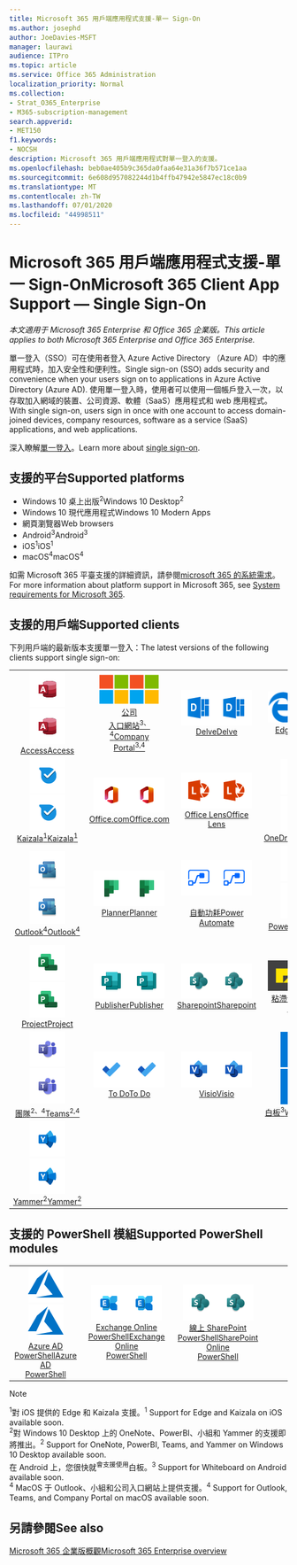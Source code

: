 ```yaml
---
title: Microsoft 365 用戶端應用程式支援-單一 Sign-On
ms.author: josephd
author: JoeDavies-MSFT
manager: laurawi
audience: ITPro
ms.topic: article
ms.service: Office 365 Administration
localization_priority: Normal
ms.collection:
- Strat_O365_Enterprise
- M365-subscription-management
search.appverid:
- MET150
f1.keywords:
- NOCSH
description: Microsoft 365 用戶端應用程式對單一登入的支援。
ms.openlocfilehash: beb0ae405b9c365da0faa64e31a36f7b571ce1aa
ms.sourcegitcommit: 6e608d957082244d1b4ffb47942e5847ec18c0b9
ms.translationtype: MT
ms.contentlocale: zh-TW
ms.lasthandoff: 07/01/2020
ms.locfileid: "44998511"
---
```

# <a name="microsoft-365-client-app-support--single-sign-on"></a><span data-ttu-id="b3a40-103">Microsoft 365 用戶端應用程式支援-單一 Sign-On</span><span class="sxs-lookup"><span data-stu-id="b3a40-103">Microsoft 365 Client App Support — Single Sign-On</span></span>

<span data-ttu-id="b3a40-104">*本文適用于 Microsoft 365 Enterprise 和 Office 365 企業版。*</span><span class="sxs-lookup"><span data-stu-id="b3a40-104">*This article applies to both Microsoft 365 Enterprise and Office 365 Enterprise.*</span></span>

<span data-ttu-id="b3a40-105">單一登入（SSO）可在使用者登入 Azure Active Directory （Azure AD）中的應用程式時，加入安全性和便利性。</span><span class="sxs-lookup"><span data-stu-id="b3a40-105">Single sign-on (SSO) adds security and convenience when your users sign on to applications in Azure Active Directory (Azure AD).</span></span> <span data-ttu-id="b3a40-106">使用單一登入時，使用者可以使用一個帳戶登入一次，以存取加入網域的裝置、公司資源、軟體（SaaS）應用程式和 web 應用程式。</span><span class="sxs-lookup"><span data-stu-id="b3a40-106">With single sign-on, users sign in once with one account to access domain-joined devices, company resources, software as a service (SaaS) applications, and web applications.</span></span>

<span data-ttu-id="b3a40-107">深入瞭解[單一登入](https://docs.microsoft.com/azure/active-directory/manage-apps/what-is-single-sign-on)。</span><span class="sxs-lookup"><span data-stu-id="b3a40-107">Learn more about [single sign-on](https://docs.microsoft.com/azure/active-directory/manage-apps/what-is-single-sign-on).</span></span>

## <a name="supported-platforms"></a><span data-ttu-id="b3a40-108">支援的平台</span><span class="sxs-lookup"><span data-stu-id="b3a40-108">Supported platforms</span></span>

 - <span data-ttu-id="b3a40-109">Windows 10 桌上出版<sup>2</sup></span><span class="sxs-lookup"><span data-stu-id="b3a40-109">Windows 10 Desktop<sup>2</sup></span></span>
 - <span data-ttu-id="b3a40-110">Windows 10 現代應用程式</span><span class="sxs-lookup"><span data-stu-id="b3a40-110">Windows 10 Modern Apps</span></span>
 - <span data-ttu-id="b3a40-111">網頁瀏覽器</span><span class="sxs-lookup"><span data-stu-id="b3a40-111">Web browsers</span></span>
 - <span data-ttu-id="b3a40-112">Android<sup>3</sup></span><span class="sxs-lookup"><span data-stu-id="b3a40-112">Android<sup>3</sup></span></span>
 - <span data-ttu-id="b3a40-113">iOS<sup>1</sup></span><span class="sxs-lookup"><span data-stu-id="b3a40-113">iOS<sup>1</sup></span></span>
 - <span data-ttu-id="b3a40-114">macOS<sup>4</sup></span><span class="sxs-lookup"><span data-stu-id="b3a40-114">macOS<sup>4</sup></span></span>

<span data-ttu-id="b3a40-115">如需 Microsoft 365 平臺支援的詳細資訊，請參閱[microsoft 365 的系統需求](https://products.office.com/office-system-requirements)。</span><span class="sxs-lookup"><span data-stu-id="b3a40-115">For more information about platform support in Microsoft 365, see [System requirements for Microsoft 365](https://products.office.com/office-system-requirements).</span></span>

## <a name="supported-clients"></a><span data-ttu-id="b3a40-116">支援的用戶端</span><span class="sxs-lookup"><span data-stu-id="b3a40-116">Supported clients</span></span>

<span data-ttu-id="b3a40-117">下列用戶端的最新版本支援單一登入：</span><span class="sxs-lookup"><span data-stu-id="b3a40-117">The latest versions of the following clients support single sign-on:</span></span>

| | | | | | |
|:---:|:---:|:---:|:---:|:---:|:---:|
| <span data-ttu-id="b3a40-118">![Access 圖示](media/o365-access-64x64.png)</span><span class="sxs-lookup"><span data-stu-id="b3a40-118">![Access icon](media/o365-access-64x64.png)</span></span> <br> [<span data-ttu-id="b3a40-119">Access</span><span class="sxs-lookup"><span data-stu-id="b3a40-119">Access</span></span>](https://products.office.com/access) | <span data-ttu-id="b3a40-120">![公司入口網站圖示](media/o365-microsoft-64x64.png)</span><span class="sxs-lookup"><span data-stu-id="b3a40-120">![Company portal icon](media/o365-microsoft-64x64.png)</span></span> <br> [<span data-ttu-id="b3a40-121">公司 <br> 入口網站<sup>3、4</sup></span><span class="sxs-lookup"><span data-stu-id="b3a40-121">Company <br> Portal<sup>3,4</sup> </span></span>](https://docs.microsoft.com/intune-user-help/sign-in-to-the-company-portal) | <span data-ttu-id="b3a40-122">![Delve 圖示](media/o365-delve-64x64.png)</span><span class="sxs-lookup"><span data-stu-id="b3a40-122">![Delve icon](media/o365-delve-64x64.png)</span></span> <br> [<span data-ttu-id="b3a40-123">Delve</span><span class="sxs-lookup"><span data-stu-id="b3a40-123">Delve</span></span>](https://products.office.com/business/intelligent-search) | <span data-ttu-id="b3a40-124">![Edge 圖示](media/o365-edge-64x64.png)</span><span class="sxs-lookup"><span data-stu-id="b3a40-124">![Edge icon](media/o365-edge-64x64.png)</span></span> <br> [<span data-ttu-id="b3a40-125">Edge<sup>1</sup></span><span class="sxs-lookup"><span data-stu-id="b3a40-125">Edge<sup>1</sup></span></span>](https://www.microsoft.com/windows/microsoft-edge) | <span data-ttu-id="b3a40-126">![Excel 圖示](media/o365-excel-64x64.png)</span><span class="sxs-lookup"><span data-stu-id="b3a40-126">![Excel icon](media/o365-excel-64x64.png)</span></span> <br> [<span data-ttu-id="b3a40-127">Excel</span><span class="sxs-lookup"><span data-stu-id="b3a40-127">Excel</span></span>](https://products.office.com/excel) 
| <span data-ttu-id="b3a40-128">![Kaizala 圖示](media/o365-kaizala-64x64.png)</span><span class="sxs-lookup"><span data-stu-id="b3a40-128">![Kaizala icon](media/o365-kaizala-64x64.png)</span></span> <br> [<span data-ttu-id="b3a40-129">Kaizala<sup>1</sup></span><span class="sxs-lookup"><span data-stu-id="b3a40-129">Kaizala<sup>1</sup></span></span>](https://products.office.com/en/business/microsoft-kaizala) | <span data-ttu-id="b3a40-130">![Office.com 圖示](media/o365-office-64x64.png)</span><span class="sxs-lookup"><span data-stu-id="b3a40-130">![Office.com icon](media/o365-office-64x64.png)</span></span> <br> [<span data-ttu-id="b3a40-131">Office.com</span><span class="sxs-lookup"><span data-stu-id="b3a40-131">Office.com</span></span>](https://www.office.com/) | <span data-ttu-id="b3a40-132">![鏡頭圖示](media/o365-lens-64x64.png)</span><span class="sxs-lookup"><span data-stu-id="b3a40-132">![Lens icon](media/o365-lens-64x64.png)</span></span> <br> [<span data-ttu-id="b3a40-133">Office Lens</span><span class="sxs-lookup"><span data-stu-id="b3a40-133">Office Lens</span></span>](https://www.microsoft.com/p/office-lens/9wzdncrfj3t8?activetab=pivot%3Aoverviewtab) | <span data-ttu-id="b3a40-134">![商務用 OneDrive 圖示](media/o365-OneDrive-64x64.png)</span><span class="sxs-lookup"><span data-stu-id="b3a40-134">![OneDrive for Business icon](media/o365-OneDrive-64x64.png)</span></span> <br> [<span data-ttu-id="b3a40-135">OneDrive</span><span class="sxs-lookup"><span data-stu-id="b3a40-135">OneDrive</span></span>](https://products.office.com/onedrive-for-business/online-cloud-storage) | <span data-ttu-id="b3a40-136">![OneNote 圖示](media/o365-OneNote-64x64.png)</span><span class="sxs-lookup"><span data-stu-id="b3a40-136">![OneNote icon](media/o365-OneNote-64x64.png)</span></span> <br> [<span data-ttu-id="b3a40-137">OneNote<sup>2</sup></span><span class="sxs-lookup"><span data-stu-id="b3a40-137">OneNote<sup>2</sup></span></span>](https://products.office.com/onenote) 
| <span data-ttu-id="b3a40-138">![Outlook 圖示](media/o365-outlook-64x64.png)</span><span class="sxs-lookup"><span data-stu-id="b3a40-138">![Outlook icon](media/o365-outlook-64x64.png)</span></span> <br> [<span data-ttu-id="b3a40-139">Outlook<sup>4</sup></span><span class="sxs-lookup"><span data-stu-id="b3a40-139">Outlook<sup>4</sup></span></span>](https://products.office.com/outlook) | <span data-ttu-id="b3a40-140">![Planner 圖示](media/o365-planner-64x64.png)</span><span class="sxs-lookup"><span data-stu-id="b3a40-140">![Planner icon](media/o365-planner-64x64.png)</span></span> <br> [<span data-ttu-id="b3a40-141">Planner</span><span class="sxs-lookup"><span data-stu-id="b3a40-141">Planner</span></span>](https://products.office.com/business/task-management-software) | <span data-ttu-id="b3a40-142">![電源自動圖示](media/o365-flow-64x64.png)</span><span class="sxs-lookup"><span data-stu-id="b3a40-142">![Power Automate icon](media/o365-flow-64x64.png)</span></span> <br> [<span data-ttu-id="b3a40-143"><br>自動功耗</span><span class="sxs-lookup"><span data-stu-id="b3a40-143">Power <br> Automate</span></span>](https://flow.microsoft.com) | <span data-ttu-id="b3a40-144">![PowerBI 圖示](media/o365-powerbi-64x64.png)</span><span class="sxs-lookup"><span data-stu-id="b3a40-144">![PowerBI icon](media/o365-powerbi-64x64.png)</span></span> <br> [<span data-ttu-id="b3a40-145">Power BI<sup>2</sup></span><span class="sxs-lookup"><span data-stu-id="b3a40-145">Power BI<sup>2</sup></span></span>](https://powerbi.microsoft.com)| <span data-ttu-id="b3a40-146">![PowerPoint 圖示](media/o365-powerpoint-64x64.png)</span><span class="sxs-lookup"><span data-stu-id="b3a40-146">![PowerPoint icon](media/o365-powerpoint-64x64.png)</span></span> <br> [<span data-ttu-id="b3a40-147">PowerPoint</span><span class="sxs-lookup"><span data-stu-id="b3a40-147">PowerPoint</span></span>](https://products.office.com/powerpoint) 
| <span data-ttu-id="b3a40-148">![Project 圖示](media/o365-project-64x64.png)</span><span class="sxs-lookup"><span data-stu-id="b3a40-148">![Project icon](media/o365-project-64x64.png)</span></span> <br> [<span data-ttu-id="b3a40-149">Project</span><span class="sxs-lookup"><span data-stu-id="b3a40-149">Project</span></span>](https://products.office.com/project) | <span data-ttu-id="b3a40-150">![Publisher 圖示](media/o365-publisher-64x64.png)</span><span class="sxs-lookup"><span data-stu-id="b3a40-150">![Publisher icon](media/o365-publisher-64x64.png)</span></span> <br> [<span data-ttu-id="b3a40-151">Publisher</span><span class="sxs-lookup"><span data-stu-id="b3a40-151">Publisher</span></span>](https://products.office.com/publisher) | <span data-ttu-id="b3a40-152">![SharePoint 圖示](media/o365-sharepoint-64x64.png)</span><span class="sxs-lookup"><span data-stu-id="b3a40-152">![SharePoint icon](media/o365-sharepoint-64x64.png)</span></span> <br> [<span data-ttu-id="b3a40-153">Sharepoint</span><span class="sxs-lookup"><span data-stu-id="b3a40-153">Sharepoint</span></span>](https://products.office.com/sharepoint) | <span data-ttu-id="b3a40-154">![粘滯音符圖示](media/o365-stickynotes-64x64.png)</span><span class="sxs-lookup"><span data-stu-id="b3a40-154">![Sticky Notes icon](media/o365-stickynotes-64x64.png)</span></span> <br> [<span data-ttu-id="b3a40-155">粘滯音符</span><span class="sxs-lookup"><span data-stu-id="b3a40-155">Sticky Notes</span></span>](https://www.microsoft.com/p/microsoft-sticky-notes/9nblggh4qghw)  | <span data-ttu-id="b3a40-156">![Sway 圖示](media/o365-sway-64x64.png)</span><span class="sxs-lookup"><span data-stu-id="b3a40-156">![Sway icon](media/o365-sway-64x64.png)</span></span> <br> [<span data-ttu-id="b3a40-157">Sway</span><span class="sxs-lookup"><span data-stu-id="b3a40-157">Sway</span></span>](https://sway.com) 
| <span data-ttu-id="b3a40-158">![Teams 圖示](media/o365-teams-64x64.png)</span><span class="sxs-lookup"><span data-stu-id="b3a40-158">![Teams icon](media/o365-teams-64x64.png)</span></span> <br> [<span data-ttu-id="b3a40-159">團隊<sup>2、4</sup></span><span class="sxs-lookup"><span data-stu-id="b3a40-159">Teams<sup>2,4</sup></span></span>](https://products.office.com/microsoft-teams/group-chat-software) | <span data-ttu-id="b3a40-160">![待辦事項圖示](media/o365-todo-64x64.png)</span><span class="sxs-lookup"><span data-stu-id="b3a40-160">![To Do icon](media/o365-todo-64x64.png)</span></span> <br> [<span data-ttu-id="b3a40-161">To Do</span><span class="sxs-lookup"><span data-stu-id="b3a40-161">To Do</span></span>](https://todo.microsoft.com) | <span data-ttu-id="b3a40-162">![Visio 圖示](media/o365-visio-64x64.png)</span><span class="sxs-lookup"><span data-stu-id="b3a40-162">![Visio icon](media/o365-visio-64x64.png)</span></span> <br> [<span data-ttu-id="b3a40-163">Visio</span><span class="sxs-lookup"><span data-stu-id="b3a40-163">Visio</span></span>](https://products.office.com/visio/flowchart-software) | <span data-ttu-id="b3a40-164">![Whiteboard 圖示](media/o365-whiteboard-64x64.png)</span><span class="sxs-lookup"><span data-stu-id="b3a40-164">![Whiteboard icon](media/o365-whiteboard-64x64.png)</span></span> <br> [<span data-ttu-id="b3a40-165">白板<sup>3</sup></span><span class="sxs-lookup"><span data-stu-id="b3a40-165">Whiteboard<sup>3</sup></span></span>](https://whiteboard.microsoft.com/) | <span data-ttu-id="b3a40-166">![Word 圖示](media/o365-word-64x64.png)</span><span class="sxs-lookup"><span data-stu-id="b3a40-166">![Word icon](media/o365-word-64x64.png)</span></span> <br> [<span data-ttu-id="b3a40-167">Word</span><span class="sxs-lookup"><span data-stu-id="b3a40-167">Word</span></span>](https://products.office.com/word) 
| <span data-ttu-id="b3a40-168">![Yammer 圖示](media/o365-yammer-64x64.png)</span><span class="sxs-lookup"><span data-stu-id="b3a40-168">![Yammer icon](media/o365-yammer-64x64.png)</span></span> <br> [<span data-ttu-id="b3a40-169">Yammer<sup>2</sup></span><span class="sxs-lookup"><span data-stu-id="b3a40-169">Yammer<sup>2</sup></span></span>](https://products.office.com/yammer/yammer-overview) |

## <a name="supported-powershell-modules"></a><span data-ttu-id="b3a40-170">支援的 PowerShell 模組</span><span class="sxs-lookup"><span data-stu-id="b3a40-170">Supported PowerShell modules</span></span>

| | | | | | |
|:---:|:---:|:---:|:---:|:---:|:---:|
| <span data-ttu-id="b3a40-171">![Azure 圖示](media/o365-azure-64x64.png)</span><span class="sxs-lookup"><span data-stu-id="b3a40-171">![Azure icon](media/o365-azure-64x64.png)</span></span> <br> [<span data-ttu-id="b3a40-172">Azure AD <br> PowerShell</span><span class="sxs-lookup"><span data-stu-id="b3a40-172">Azure AD <br> PowerShell</span></span>](https://docs.microsoft.com/powershell/azure/active-directory/overview?view=azureadps-2.0) | <span data-ttu-id="b3a40-173">![Exchange 圖示](media/o365-exchange-64x64.png)</span><span class="sxs-lookup"><span data-stu-id="b3a40-173">![Exchange icon](media/o365-exchange-64x64.png)</span></span> <br> [<span data-ttu-id="b3a40-174">Exchange Online <br> PowerShell</span><span class="sxs-lookup"><span data-stu-id="b3a40-174">Exchange Online <br> PowerShell</span></span>](https://docs.microsoft.com/powershell/exchange/exchange-online/exchange-online-powershell?view=exchange-ps) | <span data-ttu-id="b3a40-175">![SharePoint 圖示](media/o365-sharepoint-64x64.png)</span><span class="sxs-lookup"><span data-stu-id="b3a40-175">![SharePoint icon](media/o365-sharepoint-64x64.png)</span></span> <br> [<span data-ttu-id="b3a40-176">線上 SharePoint <br> PowerShell</span><span class="sxs-lookup"><span data-stu-id="b3a40-176">SharePoint Online <br> PowerShell</span></span>](https://docs.microsoft.com/powershell/sharepoint/sharepoint-online/connect-sharepoint-online)

> [!NOTE]
> <span data-ttu-id="b3a40-177"><sup>1</sup>對 iOS 提供的 Edge 和 Kaizala 支援。</span><span class="sxs-lookup"><span data-stu-id="b3a40-177"><sup>1</sup> Support for Edge and Kaizala on iOS available soon.</span></span> <br>
> <span data-ttu-id="b3a40-178"><sup>2</sup>對 Windows 10 Desktop 上的 OneNote、PowerBI、小組和 Yammer 的支援即將推出。</span><span class="sxs-lookup"><span data-stu-id="b3a40-178"><sup>2</sup> Support for OneNote, PowerBI, Teams, and Yammer on Windows 10 Desktop available soon.</span></span> <br>
> <span data-ttu-id="b3a40-179">在 Android 上，您很快就<sup>會支援使用</sup>白板。</span><span class="sxs-lookup"><span data-stu-id="b3a40-179"><sup>3</sup> Support for Whiteboard on Android available soon.</span></span> <br>
> <span data-ttu-id="b3a40-180"><sup>4</sup> MacOS 于 Outlook、小組和公司入口網站上提供支援。</span><span class="sxs-lookup"><span data-stu-id="b3a40-180"><sup>4</sup> Support for Outlook, Teams, and Company Portal on macOS available soon.</span></span> <br>

## <a name="see-also"></a><span data-ttu-id="b3a40-181">另請參閱</span><span class="sxs-lookup"><span data-stu-id="b3a40-181">See also</span></span>

[<span data-ttu-id="b3a40-182">Microsoft 365 企業版概觀</span><span class="sxs-lookup"><span data-stu-id="b3a40-182">Microsoft 365 Enterprise overview</span></span>](https://docs.microsoft.com/microsoft-365/enterprise/microsoft-365-overview)
